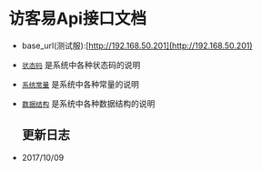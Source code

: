 # 访客易Api接口文档

* base\_url\(测试服\):[http://192.168.50.201](http://192.168.50.201)
* [`状态码`](code.md) 是系统中各种状态码的说明
* [`系统常量`](constants.md) 是系统中各种常量的说明
* [`数据结构`](data-struct.md) 是系统中各种数据结构的说明

  ## 更新日志

* 2017/10/09



